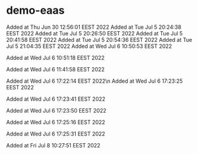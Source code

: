 # demo-eaas
Added at Thu Jun 30 12:56:01 EEST 2022
Added at Tue Jul  5 20:24:38 EEST 2022
Added at Tue Jul  5 20:26:50 EEST 2022
Added at Tue Jul  5 20:41:58 EEST 2022
Added at Tue Jul  5 20:54:36 EEST 2022
Added at Tue Jul  5 21:04:35 EEST 2022
Added at Wed Jul  6 10:50:53 EEST 2022

Added at Wed Jul  6 10:51:18 EEST 2022

Added at Wed Jul  6 11:41:58 EEST 2022

Added at Wed Jul  6 17:22:14 EEST 2022\n
Added at Wed Jul  6 17:23:25 EEST 2022

Added at Wed Jul  6 17:23:41 EEST 2022

Added at Wed Jul  6 17:23:50 EEST 2022

Added at Wed Jul  6 17:25:16 EEST 2022

Added at Wed Jul  6 17:25:31 EEST 2022

Added at Fri Jul  8 10:27:51 EEST 2022

